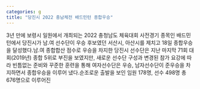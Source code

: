 ```yaml
---
categories: g
title: "당진시 2022 충남체전 배드민턴 종합우승"
---
```

3년 만에 보령시 일원에서 개최되는 2022 충청남도 체육대회 사전경기 종목인 배드민턴에서 당진시가 남․여 선수단이 우승 후보였던 서산시, 아산시를 제치고 18일 종합우승을 달성했다.남․여 종합합산 점수로 우승을 차지한 당진시 선수단은 지난 마지막 71회 대회(2019년) 종합 5위로 부진을 보였지만, 새로운 선수단 구성과 변경된 참가 요강에 따라 빈틈없는 준비와 꾸준한 훈련을 통해 여자선수단은 우승, 남자선수단이 준우승을 차지하면서 종합우승을 이루어 냈다.순조로운 출발을 보인 임원 178명, 선수 498명 총 676명으로 이루어진
